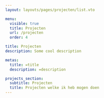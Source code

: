 ```yaml
---
layout: layouts/pages/projecten/list.vto

menu:
  visible: true
  title: Projecten
  url: /projecten
  order: 4

title: Projecten
description: Some cool description

metas:
  title: =title
  description: =description

projects_section:
  subtitle: Projecten
  title: Projecten welke ik heb mogen doen
---
```

